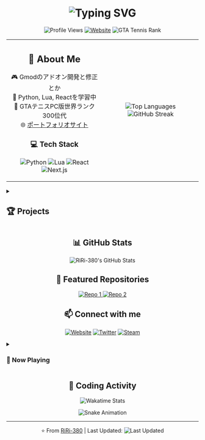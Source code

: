 <h1 align="center">
  <img src="https://readme-typing-svg.demolab.com?font=Fira+Code&size=30&duration=3000&pause=1000&color=00FF00&background=000000&center=true&vCenter=true&width=435&lines=👋+Hello%2C+ミャオです;Gmodアドオン開発者;3Dアニメーションエンサイアスト;AI+%26+デジタル技術探求者" alt="Typing SVG" />
</h1>

<p align="center">
  <img src="https://komarev.com/ghpvc/?username=RiRi-380&color=brightgreen" alt="Profile Views" />
  <a href="https://riri38o.com"><img src="https://img.shields.io/badge/-ポートフォリオサイト-000000?style=flat-square&logo=About.me&logoColor=white" alt="Website" /></a>
  <img src="https://img.shields.io/badge/GTA Tennis Rank-300s-FF6F61?style=flat-square&logo=playstation&logoColor=white" alt="GTA Tennis Rank" />
</p>

<table align="center">
  <tr>
    <td width="50%" align="center">
      <h2>🚀 About Me</h2>
      <p>
        🎮 Gmodのアドオン開発と修正とか<br>
        🐍 Python, Lua, Reactを学習中<br>
        🎾 GTAテニスPC版世界ランク300位代<br>
        🌐 <a href="https://riri38o.com">ポートフォリオサイト</a>
      </p>
      <h3>💻 Tech Stack</h3>
      <p>
        <img src="https://img.shields.io/badge/-Python-3776AB?style=for-the-badge&logo=python&logoColor=white" alt="Python" />
        <img src="https://img.shields.io/badge/-Lua-2C2D72?style=for-the-badge&logo=lua&logoColor=white" alt="Lua" />
        <img src="https://img.shields.io/badge/-React-61DAFB?style=for-the-badge&logo=react&logoColor=black" alt="React" />
        <img src="https://img.shields.io/badge/-Next.js-000000?style=for-the-badge&logo=next.js&logoColor=white" alt="Next.js" />
      </p>
    </td>
    <td width="50%" align="center">
      <img src="https://github-readme-stats.vercel.app/api/top-langs/?username=RiRi-380&layout=compact&theme=radical" alt="Top Languages" /><br>
      <img src="https://github-readme-streak-stats.herokuapp.com/?user=RiRi-380&theme=radical" alt="GitHub Streak" />
    </td>
  </tr>
</table>

<details>
  <summary><h2>🏆 Projects</h2></summary>
  <table>
    <tr>
      <th>Project</th>
      <th>Description</th>
      <th>Link</th>
    </tr>
    <tr>
      <td>🎮 Gmodアドオン</td>
      <td>Garry's Mod用のカスタムアドオン開発</td>
      <td><a href="https://steamcommunity.com/id/RiRi-380/myworkshopfiles/?appid=4000">Steam Workshop</a></td>
    </tr>
    <tr>
      <td>🤖 AIプロジェクト</td>
      <td>機械学習と人工知能の実験的プロジェクト</td>
      <td>[準備中...]</td>
    </tr>
    <tr>
      <td>🎨 3Dアニメーション作品</td>
      <td>3Dモデリングとアニメーションの作品集</td>
      <td><a href="https://x.com/RiRi_Myao51">Twitter</a></td>
    </tr>
  </table>
</details>

<h2 align="center">📊 GitHub Stats</h2>
<p align="center">
  <img src="https://github-readme-stats.vercel.app/api?username=RiRi-380&show_icons=true&theme=radical" alt="RiRi-380's GitHub Stats" />
</p>

<h2 align="center">🌟 Featured Repositories</h2>
<p align="center">
  <a href="https://github.com/RiRi-380/repo-name-1">
    <img src="https://github-readme-stats.vercel.app/api/pin/?username=RiRi-380&repo=repo-name-1&theme=radical" alt="Repo 1" />
  </a>
  <a href="https://github.com/RiRi-380/repo-name-2">
    <img src="https://github-readme-stats.vercel.app/api/pin/?username=RiRi-380&repo=repo-name-2&theme=radical" alt="Repo 2" />
  </a>
</p>

<h2 align="center">📫 Connect with me</h2>
<p align="center">
  <a href="https://riri38o.com"><img src="https://img.shields.io/badge/-Website-000000?style=for-the-badge&logo=About.me&logoColor=white" alt="Website" /></a>
  <a href="https://x.com/RiRi_Myao51"><img src="https://img.shields.io/badge/-Twitter-1DA1F2?style=for-the-badge&logo=twitter&logoColor=white" alt="Twitter" /></a>
  <a href="https://steamcommunity.com/id/RiRi-380/"><img src="https://img.shields.io/badge/-Steam-000000?style=for-the-badge&logo=steam&logoColor=white" alt="Steam" /></a>
</p>

<details>
  <summary><h3>🎵 Now Playing</h3></summary>
  <p align="center">
    <img src="https://spotify-github-profile.vercel.app/api/view?uid=YOUR_SPOTIFY_USER_ID&cover_image=true&theme=novatorem" alt="Spotify Now Playing" />
  </p>
</details>

<h2 align="center">📅 Coding Activity</h2>
<p align="center">
  <img src="https://github-readme-stats.vercel.app/api/wakatime?username=RiRi-380&layout=compact&theme=radical" alt="Wakatime Stats" />
</p>

<p align="center">
  <img src="https://github.com/RiRi-380/RiRi-380/blob/output/github-contribution-grid-snake.svg" alt="Snake Animation" />
</p>

---

<p align="center">⭐️ From <a href="https://github.com/RiRi-380">RiRi-380</a> | Last Updated: <img src="https://img.shields.io/github/last-commit/RiRi-380/RiRi-380?style=flat-square&color=brightgreen" alt="Last Updated" /></p>
